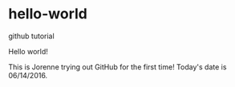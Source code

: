 # hello-world
github tutorial

Hello world!

This is Jorenne trying out GitHub for the first time! Today's date is 06/14/2016.
